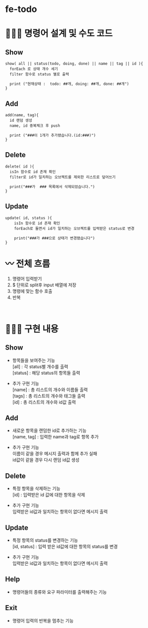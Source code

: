 # fe-todo

# 👩🏻‍💻 명령어 설계 및 수도 코드

## Show

```
show( all || status(todo, doing, done) || name || tag || id ){
  forEach 로 상태 개수 세기
  filter 함수로 status 별로 출력

  print ("현재상태 :  todo: ##개, doing: ##개, done: ##개")
}
```

## Add

```
add(name, tag){
  id 랜덤 생성
  name, id 중복체크 후 push

  print ("###이 1개가 추가됐습니다.(id:###)")
}
```

## Delete

```
delete( id ){
  isIn 함수로 id 존재 확인
  filter로 id가 일치하는 오브젝트를 제외한 리스트로 덮어쓰기

  print("###가  ### 목록에서 삭제되었습니다.")
}
```

## Update

```
update( id, status ){
    isIn 함수로 id 존재 확인
    forEach로 돌면서 id가 일치하는 오브젝트를 입력받은 status로 변경

    print("###가 ###으로 상태가 변경됐습니다")
}
```

# 〰️ 전체 흐름

1. 명령어 입력받기
2. $ 단위로 split후 input 배열에 저장
3. 명령에 맞는 함수 호출
4. 반복

<br/>

# 👩🏻‍💻 구현 내용

## Show

- 항목들을 보여주는 기능  
  [all] : 각 status별 개수를 출력  
  [status] : 해당 status의 항목들 출력

* 추가 구현 기능  
  [name] : 총 리스트의 개수와 이름들 출력  
  [tags] : 총 리스트의 개수와 태그들 출력  
  [id] : 총 리스트의 개수와 id값 출력

## Add

- 새로운 항목을 랜덤한 id로 추가하는 기능  
  [name, tag] : 입력한 name과 tag로 항목 추가

* 추가 구현 기능  
  이름이 같을 경우 메시지 출력과 함께 추가 실패  
  id값이 같을 경우 다시 랜덤 id값 생성

## Delete

- 특정 항목을 삭제하는 기능  
  [id] : 입력받은 id 값에 대한 항목을 삭제

* 추가 구현 기능  
  입력받은 id값과 일치하는 항목이 없다면 메시지 출력

## Update

- 특정 항목의 status를 변경하는 기능  
  [id, status] : 입력 받은 id값에 대한 항목의 status를 변경

* 추가 구현 기능  
  입력받은 id값과 일치하는 항목이 없다면 메시지 출력

## Help

- 명령어들의 종류와 요구 파라미터를 출력해주는 기능

## Exit

- 명령어 입력의 반복을 멈추는 기능
